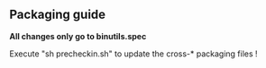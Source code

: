 ## Packaging guide

**All changes only go to binutils.spec**

Execute  "sh precheckin.sh" to update the cross-* packaging files !

